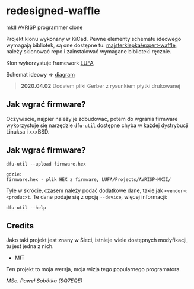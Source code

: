 # redesigned-waffle
mkII AVRISP programmer clone

Projekt klonu wykonany w KiCad. Pewne elementy schematu ideowego wymagają bibliotek, są one dostępne tu: [majsterklepka/expert-waffle](https://github.com/majsterklepka/expert-waffle "eeschema KiCad Libraries"), należy sklonować repo i zainstalować wymagane biblioteki ręcznie.

Klon wykorzystuje framework [LUFA](https://github.com/abcminiuser/lufa "LUFA")

Schemat ideowy => [diagram](/avrisp-mkII-clone/avrisp-mkII-clone.pdf "diagram")

> **2020.04.02**   Dodałem pliki Gerber z rysunkiem płytki drukowanej

## Jak wgrać firmware?

Oczywiście, najpier należy je zdbudować, potem do wgrania firmware wykorzystuje się narzędzie `dfu-util` dostępne chyba w każdej dystrybucji Linuksa i xxxBSD.

## Jak wgrać firmware?

```
dfu-util --upload firmware.hex

gdzie:
firmware.hex - plik HEX z firmware, LUFA/Projects/AVRISP-MKII/

```

Tyle w skrócie, czasem należy podać dodatkowe dane, takie jak `<vendor>:<produc>t`. Te dane podaje się z opcją `--device`, więcej informacji:

```
dfu-util --help
```

## Credits

Jako taki projekt jest znany w Sieci, istnieje wiele dostępnych modyfikacji, tu jest jedna z nich.

- MIT

Ten projekt to moja wersja, moja wizja tego popularnego programatora.

_MSc. Paweł Sobótka (SQ7EQE)_
